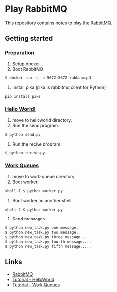 # Play RabbitMQ

This repository contains notes to play the [RabbitMQ][1].

## Getting started

### Preparation

1. Setup docker
1. Boot RabbitMQ
```bash
$ docker run -d -p 5672:5672 rabbitmq:3
```
1. Install pika (pika is rabbitmq client for Python)
```bash
pip install pika
```

### [Hello World!][2]
1. move to helloworld directory.
1. Run the send program.
```bash
$ python send.py
```
1. Run the recive program.
```bash
$ python recive.py
```

### [Work Queues][3]
1. move to work-queue directory.
1. Boot worker.
```bash
shell-1 $ python worker.py
```
1. Boot worker on another shell.
```bash
shell-2 $ python worker.py
```
1. Send messages
```bash
$ python new_task.py one message.
$ python new_task.py two message..
$ python new_task.py three message...
$ python new_task.py fourth message....
$ python new_task.py fifth message.....
```

## Links
* [RabbitMQ][1]
* [Tutorial - HelloWorld][2]
* [Tutorial - Work Queues][3]

[1]: https://www.rabbitmq.com/
[2]: https://www.rabbitmq.com/tutorials/tutorial-one-python.html
[3]: https://www.rabbitmq.com/tutorials/tutorial-two-python.html
